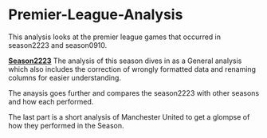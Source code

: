 # Premier-League-Analysis
This analysis looks at the premier league games that occurred in season2223 and season0910. 

**<ins>Season2223</ins>**
The analysis of this season dives in as a General analysis which also includes the correction of wrongly formatted data and renaming columns for easier understanding. 

The anaysis goes further and compares the season2223 with other seasons and how each performed. 

The last part is a short analysis of Manchester United to get a glompse of how they performed in the Season. 
